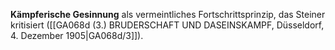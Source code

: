 
**Kämpferische Gesinnung** als vermeintliches Fortschrittsprinzip, das Steiner kritisiert ([[GA068d (3.) BRUDERSCHAFT UND DASEINSKAMPF, Düsseldorf, 4. Dezember 1905|GA068d/3]]).
